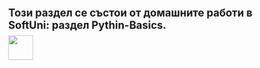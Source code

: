 <h2>Този раздел се състои от домашните работи в SoftUni: раздел Pythin-Basics.</h2> 
<img src="https://img.icons8.com/color/48/null/python--v1.png" style="width: 50px; position: relative; float: left; margin-right: 20px; top: -10px;"/>
